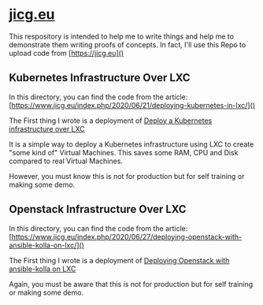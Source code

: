 # [jicg.eu](https://jicg.eu)
This respository is intended to help me to write things and help me to demonstrate them writing proofs of concepts. In fact, I'll use this Repo to upload code from [https://jicg.eu]()

## Kubernetes Infrastructure Over LXC

In this directory, you can find the code from the article: [https://www.jicg.eu/index.php/2020/06/21/deploying-kubernetes-in-lxc/]()

The First thing I wrote is a deployment of [Deploy a Kubernetes infrastructure over LXC](KubernetesOnLxcAnsible/README.md)

It is a simple way to deploy a Kubernetes infrastructure using LXC to create "some kind of" Virtual Machines. This saves some RAM, CPU and Disk compared to real Virtual Machines.

However, you must know this is not for production but for self training or making some demo.

## Openstack Infrastructure Over LXC

In this directory, you can find the code from the article: [https://www.jicg.eu/index.php/2020/06/27/deploying-openstack-with-ansible-kolla-on-lxc/]()

The First thing I wrote is a deployment of [Deploying Openstack with ansible-kolla on LXC](KollaAnsibleOnLXC/README.md)

Again, you must be aware that this is not for production but for self training or making some demo.
